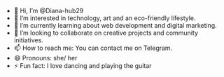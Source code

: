 - 👋 Hi, I’m @Diana-hub29
- 👀 I’m interested in technology, art and an eco-friendly lifestyle.
- 🌱 I’m currently learning about web development and digital marketing.
- 💞️ I’m looking to collaborate on creative projects and community initiatives.
- 📫 How to reach me: You can contact me on Telegram.
- 😄 Pronouns: she/ her
- ⚡ Fun fact: I love dancing and playing the guitar
<!---
Diana-hub29/Diana-hub29 is a ✨ special ✨ repository because its `README.md` (this file) appears on your GitHub profile.
You can click the Preview link to take a look at your changes.
--->
